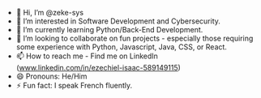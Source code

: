 - 👋 Hi, I’m @zeke-sys
- 👀 I’m interested in Software Development and Cybersecurity.
- 🌱 I’m currently learning Python/Back-End Development.
- 💞️ I’m looking to collaborate on fun projects - especially those requiring some experience with Python, Javascript, Java, CSS, or React.
- 📫 How to reach me - Find me on LinkedIn (www.linkedin.com/in/ezechiel-isaac-589149115)
- 😄 Pronouns: He/Him
- ⚡ Fun fact: I speak French fluently.

<!---
zeke-sys/zeke-sys is a ✨ special ✨ repository because its `README.md` (this file) appears on your GitHub profile.
You can click the Preview link to take a look at your changes.
--->
